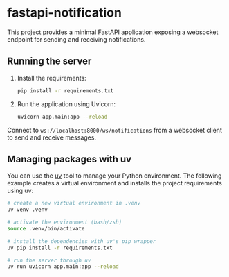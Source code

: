 # fastapi-notification

This project provides a minimal FastAPI application exposing a websocket
endpoint for sending and receiving notifications.

## Running the server

1. Install the requirements:
   ```bash
   pip install -r requirements.txt
   ```
2. Run the application using Uvicorn:
   ```bash
   uvicorn app.main:app --reload
   ```

Connect to `ws://localhost:8000/ws/notifications` from a websocket client
to send and receive messages.

## Managing packages with uv

You can use the [uv](https://github.com/astral-sh/uv) tool to manage your
Python environment. The following example creates a virtual environment and
installs the project requirements using uv:

```bash
# create a new virtual environment in .venv
uv venv .venv

# activate the environment (bash/zsh)
source .venv/bin/activate

# install the dependencies with uv's pip wrapper
uv pip install -r requirements.txt

# run the server through uv
uv run uvicorn app.main:app --reload
```
